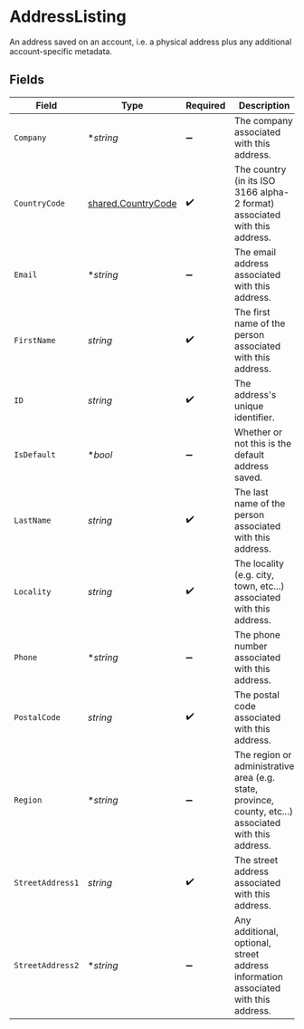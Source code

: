 # AddressListing

An address saved on an account, i.e. a physical address plus any additional account-specific metadata.


## Fields

| Field                                                                                                  | Type                                                                                                   | Required                                                                                               | Description                                                                                            | Example                                                                                                |
| ------------------------------------------------------------------------------------------------------ | ------------------------------------------------------------------------------------------------------ | ------------------------------------------------------------------------------------------------------ | ------------------------------------------------------------------------------------------------------ | ------------------------------------------------------------------------------------------------------ |
| `Company`                                                                                              | **string*                                                                                              | :heavy_minus_sign:                                                                                     | The company associated with this address.                                                              | ACME Corporation                                                                                       |
| `CountryCode`                                                                                          | [shared.CountryCode](../../../pkg/models/shared/countrycode.md)                                        | :heavy_check_mark:                                                                                     | The country (in its ISO 3166 alpha-2 format) associated with this address.                             | US                                                                                                     |
| `Email`                                                                                                | **string*                                                                                              | :heavy_minus_sign:                                                                                     | The email address associated with this address.                                                        | alice@example.com                                                                                      |
| `FirstName`                                                                                            | *string*                                                                                               | :heavy_check_mark:                                                                                     | The first name of the person associated with this address.                                             | Alice                                                                                                  |
| `ID`                                                                                                   | *string*                                                                                               | :heavy_check_mark:                                                                                     | The address's unique identifier.                                                                       | D4g3h5tBuVYK9                                                                                          |
| `IsDefault`                                                                                            | **bool*                                                                                                | :heavy_minus_sign:                                                                                     | Whether or not this is the default address saved.                                                      | true                                                                                                   |
| `LastName`                                                                                             | *string*                                                                                               | :heavy_check_mark:                                                                                     | The last name of the person associated with this address.                                              | Baker                                                                                                  |
| `Locality`                                                                                             | *string*                                                                                               | :heavy_check_mark:                                                                                     | The locality (e.g. city, town, etc...) associated with this address.                                   | San Francisco                                                                                          |
| `Phone`                                                                                                | **string*                                                                                              | :heavy_minus_sign:                                                                                     | The phone number associated with this address.                                                         | +14155550199                                                                                           |
| `PostalCode`                                                                                           | *string*                                                                                               | :heavy_check_mark:                                                                                     | The postal code associated with this address.                                                          | 94105                                                                                                  |
| `Region`                                                                                               | **string*                                                                                              | :heavy_minus_sign:                                                                                     | The region or administrative area (e.g. state, province, county, etc...) associated with this address. | CA                                                                                                     |
| `StreetAddress1`                                                                                       | *string*                                                                                               | :heavy_check_mark:                                                                                     | The street address associated with this address.                                                       | 535 Mission St, Ste 1401                                                                               |
| `StreetAddress2`                                                                                       | **string*                                                                                              | :heavy_minus_sign:                                                                                     | Any additional, optional, street address information associated with this address.                     | c/o Shipping Department                                                                                |